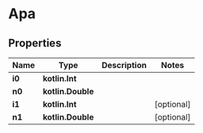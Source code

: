 
# Apa

## Properties
Name | Type | Description | Notes
------------ | ------------- | ------------- | -------------
**i0** | **kotlin.Int** |  | 
**n0** | **kotlin.Double** |  | 
**i1** | **kotlin.Int** |  |  [optional]
**n1** | **kotlin.Double** |  |  [optional]




